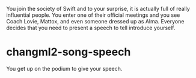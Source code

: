 You join the society of Swift and to your surprise, it is actually full of really influential people. You enter one of their official meetings and you see Coach Lovie, Mattox, and even someone dressed up as Alma. Everyone decides that you need to present a speech to tell introduce yourself.

# changml2-song-speech
You get up on the podium to give your speech.
